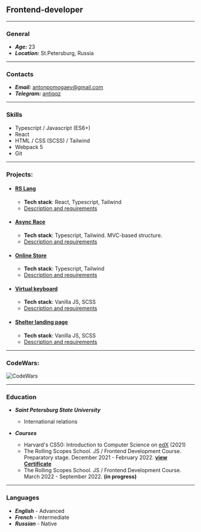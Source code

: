 ## Frontend-developer
----

### General
* ***Age:*** 23
* ***Location:*** St.Petersburg, Russia
----

### Contacts
* ***Email:*** antonpomogaev@gmail.com
* ***Telegram:*** [antiqqz](https://t.me/antiqqz)
----

### Skills
* Typescript / Javascript (ES6+)
* React
* HTML / CSS (SCSS) / Tailwind
* Webpack 5
* Git
----

### Projects:
* #### [RS Lang](https://rss-team56-2022.netlify.app/) ####
     * **Tech stack**: React, Typescript, Tailwind
     * [Description and requirements](https://github.com/antiqqt/rslang/pull/21)

* #### [Async Race](https://rolling-scopes-school.github.io/antiqqt-JSFE2022Q1/async-race/dist/) ####
     * **Tech stack**: Typescript, Tailwind. MVC-based structure.
     * [Description and requirements]()

* #### [Online Store](https://rolling-scopes-school.github.io/antiqqt-JSFE2022Q1/online-store/dist/) ####
     * **Tech stack**: Typescript, Tailwind
     * [Description and requirements]()

* #### [Virtual keyboard](https://antiqqt.github.io/virtual-keyboard/dist/) ####
     * **Tech stack**: Vanilla JS, SCSS
     * [Description and requirements](https://github.com/antiqqt/virtual-keyboard/pull/1)

* #### [Shelter landing page](https://rolling-scopes-school.github.io/antiqqt-JSFE2022Q1/shelter/pages/main/) ####
     * **Tech stack**: Vanilla JS, SCSS
     * [Description and requirements](https://github.com/antiqqt/Stage1/blob/main/README.md#shelter-landing-page)

----
### CodeWars:
![CodeWars](https://www.codewars.com/users/antiqqt/badges/large)

----

### Education
* ***Saint Petersburg State University***
    * International relations

* ***Courses***
    * Harvard's CS50: Introduction to Computer Science on [edX](https://cs50.harvard.edu/x/2021/) (2021)
    * The Rolling Scopes School. JS / Frontend Development Course. Preparatory stage. December 2021 - February 2022. **[view Certificate](https://app.rs.school/certificate/hyt0hs99)**
    * The Rolling Scopes School. JS / Frontend Development Course. March 2022 - September 2022. **(in progress)**
----

### Languages
* ***English*** - Advanced
* ***French*** - Intermediate
* ***Russian*** - Native
